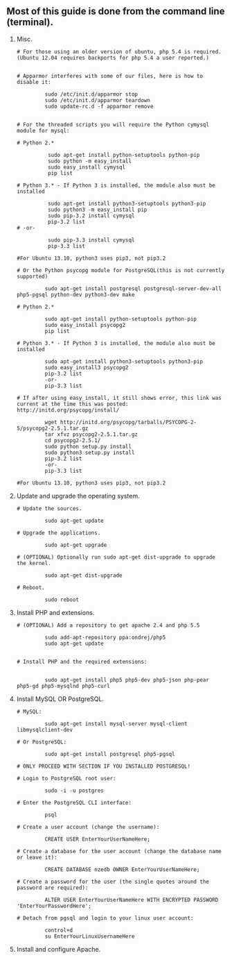 ## Most of this guide is done from the command line (terminal).

1. Misc.

       # For those using an older version of ubuntu, php 5.4 is required. (Ubuntu 12.04 requires backports for php 5.4 a user reported.)  
        

       # Apparmor interferes with some of our files, here is how to disable it:  
        
                sudo /etc/init.d/apparmor stop  
                sudo /etc/init.d/apparmor teardown  
                sudo update-rc.d -f apparmor remove  
                

       # For the threaded scripts you will require the Python cymysql module for mysql:  
       
       # Python 2.*  
                
                 sudo apt-get install python-setuptools python-pip
                 sudo python -m easy_install
                 sudo easy_install cymysql
                 pip list  
                        
       # Python 3.* - If Python 3 is installed, the module also must be installed  
                
                 sudo apt-get install python3-setuptools python3-pip
                 sudo python3 -m easy_install pip
                 sudo pip-3.2 install cymysql
                 pip-3.2 list
       # -or-  
       
                 sudo pip-3.3 install cymysql
                 pip-3.3 list  
                        
       #For Ubuntu 13.10, python3 uses pip3, not pip3.2

       # Or the Python psycopg module for PostgreSQL(this is not currently supported)  
       
                sudo apt-get install postgresql postgresql-server-dev-all php5-pgsql python-dev python3-dev make  
                
       # Python 2.*  
       
                sudo apt-get install python-setuptools python-pip
                sudo easy_install psycopg2
                pip list  
                
       # Python 3.* - If Python 3 is installed, the module also must be installed  
       
                sudo apt-get install python3-setuptools python3-pip
                sudo easy_install3 psycopg2
                pip-3.2 list
                -or-
                pip-3.3 list  
                
       # If after using easy_install, it still shows error, this link was current at the time this was posted: http://initd.org/psycopg/install/  
       
                wget http://initd.org/psycopg/tarballs/PSYCOPG-2-5/psycopg2-2.5.1.tar.gz
                tar xfvz psycopg2-2.5.1.tar.gz
                cd psycopg2-2.5.1/
                sudo python setup.py install
                sudo python3 setup.py install
                pip-3.2 list
                -or-
                pip-3.3 list  
                
       #For Ubuntu 13.10, python3 uses pip3, not pip3.2
                
                
2. Update and upgrade the operating system.

       # Update the sources.  
        
                sudo apt-get update  
                
       # Upgrade the applications.  
        
                sudo apt-get upgrade  
                
       # (OPTIONAL) Optionally run sudo apt-get dist-upgrade to upgrade the kernel.  
        
                sudo apt-get dist-upgrade  
                
       # Reboot.  
        
                sudo reboot
                
3. Install PHP and extensions.

       # (OPTIONAL) Add a repository to get apache 2.4 and php 5.5  
         
                sudo add-apt-repository ppa:ondrej/php5  
                sudo apt-get update  
                

       # Install PHP and the required extensions:    
        
        
                sudo apt-get install php5 php5-dev php5-json php-pear php5-gd php5-mysqlnd php5-curl  
                
4. Install MySQL OR PostgreSQL.  

       # MySQL:  
       
                sudo apt-get install mysql-server mysql-client libmysqlclient-dev  
                
       # Or PostgreSQL:  
       
                sudo apt-get install postgresql php5-pgsql 
                
       # ONLY PROCEED WITH SECTION IF YOU INSTALLED POSTGRESQL! 
       
       # Login to PostgreSQL root user:  
       
                sudo -i -u postgres  
                
       # Enter the PostgreSQL CLI interface:  
       
                psql  
                
       # Create a user account (change the username):  
       
                CREATE USER EnterYourUserNameHere;  
                
       # Create a database for the user account (change the database name or leave it):  
       
                CREATE DATABASE nzedb OWNER EnterYourUserNameHere;  
                
       # Create a password for the user (the single quotes around the password are required):  
       
                ALTER USER EnterYourUserNameHere WITH ENCRYPTED PASSWORD 'EnterYourPasswordHere';  
                
       # Detach from pgsql and login to your linux user account:  
       
                control+d
                su EnterYourLinuxUsernameHere  
                
 5. Install and configure Apache.
                


                




